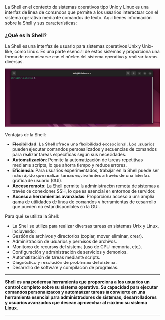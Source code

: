 La Shell en el contexto de sistemas operativos tipo Unix y Linux es una interfaz de línea de comandos que permite a los usuarios interactuar con el sistema operativo mediante comandos de texto. Aquí tienes información sobre la Shell y sus características:

### ¿Qué es la Shell?

La Shell es una interfaz de usuario para sistemas operativos Unix y Unix-like, como Linux. Es una parte esencial de estos sistemas y proporciona una forma de comunicarse con el núcleo del sistema operativo y realizar tareas diversas.

![shell](/img/401_shell.png)

Ventajas de la Shell:

* **Flexibilidad**: La Shell ofrece una flexibilidad excepcional. Los usuarios pueden ejecutar comandos personalizados y secuencias de comandos para realizar tareas específicas según sus necesidades.
* **Automatización**: Permite la automatización de tareas repetitivas mediante scripts, lo que ahorra tiempo y reduce errores.
* **Eficiencia**: Para usuarios experimentados, trabajar en la Shell puede ser más rápido que realizar tareas equivalentes a través de una interfaz gráfica de usuario (GUI).
* **Acceso remoto**: La Shell permite la administración remota de sistemas a través de conexiones SSH, lo que es esencial en entornos de servidor.
* **Acceso a herramientas avanzadas**: Proporciona acceso a una amplia gama de utilidades de línea de comandos y herramientas de desarrollo que pueden no estar disponibles en la GUI.

Para qué se utiliza la Shell:

* La Shell se utiliza para realizar diversas tareas en sistemas Unix y Linux, incluyendo:
* Gestión de archivos y directorios (copiar, mover, eliminar, crear).
* Administración de usuarios y permisos de archivos.
* Monitoreo de recursos del sistema (uso de CPU, memoria, etc.).
* Configuración y administración de servicios y demonios.
* Automatización de tareas mediante scripts.
* Diagnóstico y resolución de problemas del sistema.
* Desarrollo de software y compilación de programas.

***
**Shell es una poderosa herramienta que proporciona a los usuarios un control completo sobre su sistema operativo. Su capacidad para ejecutar comandos personalizados y automatizar tareas la convierte en una herramienta esencial para administradores de sistemas, desarrolladores y usuarios avanzados que desean aprovechar al máximo su sistema Linux**.
***